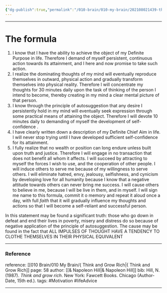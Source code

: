 ```yaml
---
{"dg-publish":true,"permalink":"/010-brain/010-my-brain/202108021439-the-self-confidence-formual/","created":"2021-08-02T14:39:52.000-04:00","updated":"2025-03-20T01:40:03.000-04:00"}
---
```


---

# The formula
1. I know that I have the ability to achieve the object of my Definite Purpose in life. Therefore I demand of myself persistent, continuous action towards its attainment, and I here and now promise to take such action. 
2. I realize the dominating thoughts of my mind will eventually reproduce themselves in outward, physical action and gradually transform themselves into physical reality. Therefore I will concentrate my thoughts for 30 minutes daily upon the task of thinking of the person I intend to become, thereby creating in my mind a clear mental picture of that person. 
3. I know through the principle of autosuggestion that any desire I persistently hold in my mind will eventually seek expression through some practical means of attaining the object. Therefore I will devote 10 minutes daily to demanding of myself the development of self-confidence . 
4. I have clearly written down a description of my Definite Chief Aim in life. I will never stop trying until I have developed sufficient self-confidence for its attainment. 
5. I fully realize that no wealth or position can long endure unless built upon truth and justice. Therefore I will engage in no transaction that does not benefit all whom it affects. I will succeed by attracting to myself the forces I wish to use, and the cooperation of other people. I will induce others to serve me because of my willingness to serve others. I will eliminate hatred, envy, jealousy, selfishness, and cynicism by developing love for all humanity because I know that a negative attitude towards others can never bring me success. I will cause others to believe in me, because I will be live in them, and in myself. I will sign me name to this formula, commit it o memory and repeat it aloud once a day, with full _faith_ that it will gradually influence my thoughts and actions so that I will become a self-reliant and successful person.

In this statement may be found a significant truth: those who go down in defeat and end their lives in poverty, misery and distress do so because of negative application of the principle of autosuggestion. The cause may be found in the fact that ALL IMPULSES OF THOUGHT HAVE A TENDENCY TO CLOTHE THEMSELVES IN THEIR PHYSICAL EQUIVALENT

---

### Reference
reference: [[010 Brain/010 My Brain/{ Think and Grow Rich\|{ Think and Grow Rich]]
page: 58
author: [[& Napoleon Hill\|& Napoleon Hill]]
bib: Hill, N. (1987). _Think and grow rich_. New York: Fawcett Books. Chicago (Author-Date, 15th ed.).
tags: #Motivation #lifeAdvice 

---

